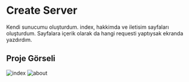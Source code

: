 # Create Server

Kendi sunucumu  oluşturdum.
index, hakkimda ve iletisim sayfaları oluşturdum.
Sayfalara içerik olarak da hangi requesti yaptıysak ekranda yazdırdım. 

## Proje Görseli

![index](https://user-images.githubusercontent.com/73312086/154526274-53439f93-0505-4c83-a595-60b2096475dc.JPG)
![about](https://user-images.githubusercontent.com/73312086/154526266-5e96c91d-8a71-455d-be5d-083c88fad2b9.JPG)






